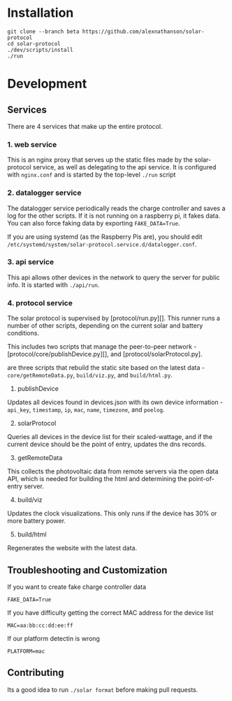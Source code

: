 # Installation

    git clone --branch beta https://github.com/alexnathanson/solar-protocol
    cd solar-protocol
    ./dev/scripts/install
    ./run

# Development

## Services

There are 4 services that make up the entire protocol. 

### 1. web service

This is an nginx proxy that serves up the static files made by the solar-protocol service, as well as delegating to the api service.
It is configured with `nginx.conf` and is started by the top-level `./run` script

### 2. datalogger service

The datalogger service periodically reads the charge controller and saves a log for the other scripts.
If it is not running on a raspberry pi, it fakes data.
You can also force faking data by exporting `FAKE_DATA=True`.

If you are using systemd (as the Raspberry Pis are), you should edit `/etc/systemd/system/solar-protocol.service.d/datalogger.conf`.

### 3. api service

This api allows other devices in the network to query the server for public info. It is started with `./api/run`.

### 4. protocol service

The solar protocol is supervised by [protocol/run.py][]. This runner runs a number of other scripts, depending on the current solar and battery conditions.

This includes two scripts that manage the peer-to-peer network - [protocol/core/publishDevice.py][], and [protocol/solarProtocol.py].

 are three scripts that rebuild the static site based on the latest data - `core/getRemoteData.py`, `build/viz.py`, and `build/html.py`.

1. publishDevice

Updates all devices found in devices.json with its own device information - `api_key`, `timestamp`, `ip`, `mac`, `name`, `timezone`, and `poelog`.

2. solarProtocol

Queries all devices in the device list for their scaled-wattage, and if the current device should be the point of entry, updates the dns records.

3. getRemoteData

This collects the photovoltaic data from remote servers via the open data API, which is needed for building the html and determining the point-of-entry server.

4. build/viz

Updates the clock visualizations. This only runs if the device has 30% or more battery power.

5. build/html

Regenerates the website with the latest data.


## Troubleshooting and Customization

If you want to create fake charge controller data

    FAKE_DATA=True

If you have difficulty getting the correct MAC address for the device list

    MAC=aa:bb:cc:dd:ee:ff

If our platform detectin is wrong

    PLATFORM=mac

## Contributing

Its a good idea to run `./solar format` before making pull requests.
